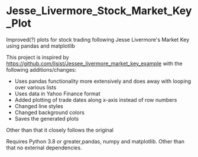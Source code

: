 # Jesse_Livermore_Stock_Market_Key_Plot
Improved(?) plots for stock trading following Jesse Livermore's Market Key using pandas and matplotlib

This project is inspired by https://github.com/lisist/Jessee_livermore_market_key_example with the following additions/changes:

- Uses pandas functionality more extensively and does away with looping over various lists
- Uses data in Yahoo Finance format
- Added plotting of trade dates along x-axis instead of row numbers
- Changed line styles
- Changed background colors
- Saves the generated plots

Other than that it closely follows the original

Requires Python 3.8 or greater,pandas, numpy and matplotlib. Other than that no external dependencies.



